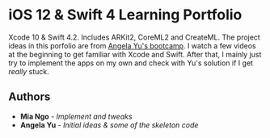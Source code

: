 # iOS 12 &amp; Swift 4 Learning Portfolio

Xcode 10 & Swift 4.2. Includes ARKit2, CoreML2 and CreateML.
The project ideas in this porfolio are from [Angela Yu's bootcamp](https://www.udemy.com/ios-12-app-development-bootcamp/learn/v4/overview). I watch a few videos at the beginning to get familiar with Xcode and Swift. After that, I mainly just try to implement the apps on my own and check with Yu's solution if I get *really* stuck.

## Authors

* **Mia Ngo** - *Implement and tweaks* 
* **Angela Yu** - *Initial ideas & some of the skeleton code* 
